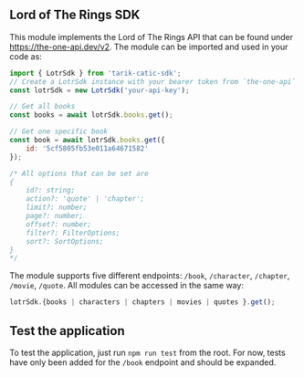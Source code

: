 ## Lord of The Rings SDK

This module implements the Lord of The Rings API that can be found under https://the-one-api.dev/v2. The module can be imported and used in your code as:
```javascript
import { LotrSdk } from 'tarik-catic-sdk';
// Create a LotrSdk instance with your bearer token from `the-one-api`
const lotrSdk = new LotrSdk('your-api-key');

// Get all books
const books = await lotrSdk.books.get();

// Get one specific book
const book = await lotrSdk.books.get({
    id: '5cf5805fb53e011a64671582'
});

/* All options that can be set are
{
    id?: string;
    action?: 'quote' | 'chapter';
    limit?: number;
    page?: number;
    offset?: number;
    filter?: FilterOptions;
    sort?: SortOptions;
}
*/
```

The module supports five different endpoints: `/book`, `/character`, `/chapter`, `/movie`, `/quote`. All modules can be accessed in the same way: 
```javascript
lotrSdk.{books | characters | chapters | movies | quotes }.get();
```

## Test the application
To test the application, just run `npm run test` from the root. For now, tests have only been added for the `/book` endpoint and should be expanded.
